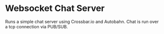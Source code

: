 # Websocket Chat Server

Runs a simple chat server using Crossbar.io and Autobahn. Chat is run over a tcp connection via PUB/SUB.
